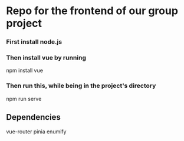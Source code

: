 # Repo for the frontend of our group project

### First install node.js

### Then install vue by running

npm install vue

### Then run this, while being in the project's directory

npm run serve

## Dependencies

vue-router
pinia
enumify